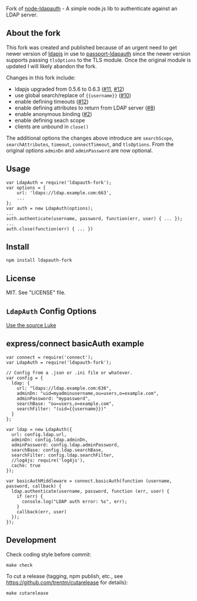 Fork of [node-ldapauth](https://github.com/trentm/node-ldapauth) - A simple node.js lib to authenticate against an LDAP server.

## About the fork

This fork was created and published because of an urgent need to get newer
version of [ldapjs](http://ldapjs.org/) in use to
[passport-ldapauth](https://github.com/vesse/passport-ldapauth) since the newer
version supports passing `tlsOptions` to the TLS module. Once the original
module is updated I will likely abandon the fork.

Changes in this fork include:

* ldapjs upgraded from 0.5.6 to 0.6.3 ([#11](https://github.com/trentm/node-ldapauth/issues/11), [#12](https://github.com/trentm/node-ldapauth/issues/12))
* use global search/replace of `{{username}}` ([#10](https://github.com/trentm/node-ldapauth/issues/10))
* enable defining timeouts ([#12](https://github.com/trentm/node-ldapauth/issues/12))
* enable defining attributes to return from LDAP server ([#8](https://github.com/trentm/node-ldapauth/issues/10))
* enable anonymous binding ([#2](https://github.com/trentm/node-ldapauth/issues/2))
* enable defining seach scope
* clients are unbound in `close()`

The additional options the changes above introduce are `searchScope`, `searchAttributes`,
`timeout`, `connectTimeout`, and `tlsOptions`. From the original options `adminDn` and `adminPassword` are now optional.

## Usage

    var LdapAuth = require('ldapauth-fork');
    var options = {
        url: 'ldaps://ldap.example.com:663',
        ...
    };
    var auth = new LdapAuth(options);
    ...
    auth.authenticate(username, password, function(err, user) { ... });
    ...
    auth.close(function(err) { ... })


## Install

    npm install ldapauth-fork


## License

MIT. See "LICENSE" file.


## `LdapAuth` Config Options

[Use the source Luke](https://github.com/vesse/node-ldapauth-fork/blob/master/lib/ldapauth.js#L25-57)


## express/connect basicAuth example

    var connect = require('connect');
    var LdapAuth = require('ldapauth-fork');

    // Config from a .json or .ini file or whatever.
    var config = {
      ldap: {
        url: "ldaps://ldap.example.com:636",
        adminDn: "uid=myadminusername,ou=users,o=example.com",
        adminPassword: "mypassword",
        searchBase: "ou=users,o=example.com",
        searchFilter: "(uid={{username}})"
      }
    };

    var ldap = new LdapAuth({
      url: config.ldap.url,
      adminDn: config.ldap.adminDn,
      adminPassword: config.ldap.adminPassword,
      searchBase: config.ldap.searchBase,
      searchFilter: config.ldap.searchFilter,
      //log4js: require('log4js'),
      cache: true
    });

    var basicAuthMiddleware = connect.basicAuth(function (username, password, callback) {
      ldap.authenticate(username, password, function (err, user) {
        if (err) {
          console.log("LDAP auth error: %s", err);
        }
        callback(err, user)
      });
    });


## Development

Check coding style before commit:

    make check

To cut a release (tagging, npm publish, etc., see
<https://github.com/trentm/cutarelease> for details):

    make cutarelease
